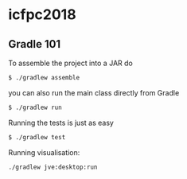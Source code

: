 # icfpc2018

## Gradle 101

To assemble the project into a JAR do

```bash
$ ./gradlew assemble
```

you can also run the main class directly from Gradle

```bash
$ ./gradlew run
```

Running the tests is just as easy

```bash
$ ./gradlew test
```


Running visualisation:

```bash
./gradlew jve:desktop:run
```
